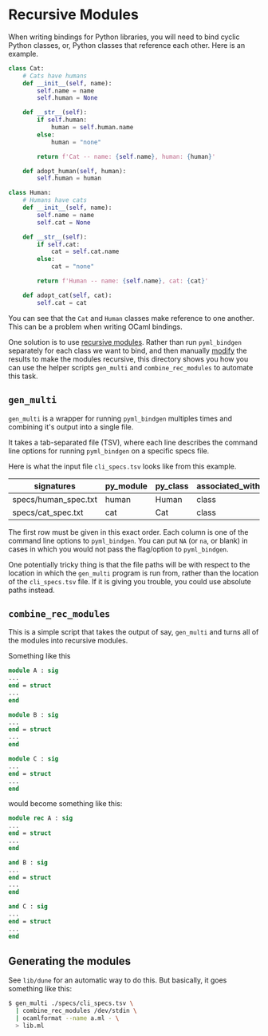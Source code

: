 # Recursive Modules

When writing bindings for Python libraries, you will need to bind cyclic Python classes, or, Python classes that reference each other. Here is an example.

```python
class Cat:
    # Cats have humans
    def __init__(self, name):
        self.name = name
        self.human = None

    def __str__(self):
        if self.human:
            human = self.human.name
        else:
            human = "none"

        return f'Cat -- name: {self.name}, human: {human}'

    def adopt_human(self, human):
        self.human = human

class Human:
    # Humans have cats
    def __init__(self, name):
        self.name = name
        self.cat = None

    def __str__(self):
        if self.cat:
            cat = self.cat.name
        else:
            cat = "none"

        return f'Human -- name: {self.name}, cat: {cat}'

    def adopt_cat(self, cat):
        self.cat = cat
```

You can see that the `Cat` and `Human` classes make reference to one another. This can be a problem when writing OCaml bindings.

One solution is to use [recursive modules](https://ocaml.org/manual/recursivemodules.html). Rather than run `pyml_bindgen` separately for each class we want to bind, and then manually [modify](https://mooreryan.github.io/ocaml_python_bindgen/recursive/) the results to make the modules recursive, this directory shows you how you can use the helper scripts `gen_multi` and `combine_rec_modules` to automate this task.

## `gen_multi`

`gen_multi` is a wrapper for running `pyml_bindgen` multiples times and combining it's output into a single file.

It takes a tab-separated file (TSV), where each line describes the command line options for running `pyml_bindgen` on a specific specs file.

Here is what the input file `cli_specs.tsv` looks like from this example.

| signatures           | py_module | py_class | associated_with | caml_module | split_caml_module | embed_python_source | of_pyo_ret_type |
|----------------------|-----------|----------|-----------------|-------------|-------------------|---------------------|-----------------|
| specs/human_spec.txt | human     | Human    | class           | Human       | NA                | ../py/human.py      | no_check        |
| specs/cat_spec.txt   | cat       | Cat      | class           | Cat         | NA                | ../py/cat.py        | no_check        |

The first row must be given in this exact order.  Each column is one of the command line options to `pyml_bindgen`.  You can put `NA` (or `na`, or blank) in cases in which you would not pass the flag/option to `pyml_bindgen`.

One potentially tricky thing is that the file paths will be with respect to the location in which the `gen_multi` program is run from, rather than the location of the `cli_specs.tsv` file.  If it is giving you trouble, you could use absolute paths instead.

## `combine_rec_modules`

This is a simple script that takes the output of say, `gen_multi` and turns all of the modules into recursive modules.

Something like this

```ocaml
module A : sig
...
end = struct
...
end

module B : sig
...
end = struct
...
end

module C : sig
...
end = struct
...
end
```

would become something like this:

```ocaml
module rec A : sig
...
end = struct
...
end

and B : sig
...
end = struct
...
end

and C : sig
...
end = struct
...
end
```

## Generating the modules

See `lib/dune` for an automatic way to do this.  But basically, it goes something like this:

```bash
$ gen_multi ./specs/cli_specs.tsv \
  | combine_rec_modules /dev/stdin \
  | ocamlformat --name a.ml - \
  > lib.ml
```
